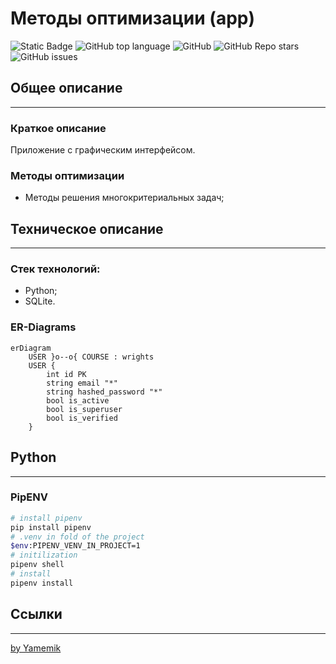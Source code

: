 ﻿# Методы оптимизации (app)

![Static Badge](https://img.shields.io/badge/Yamemik-methods)
![GitHub top language](https://img.shields.io/github/languages/top/Yamemik/app-optimization-methods)
![GitHub](https://img.shields.io/github/license/Yamemik/app-optimization-methods)
![GitHub Repo stars](https://img.shields.io/github/stars/Yamemik/app-optimization-methods)
![GitHub issues](https://img.shields.io/github/issues/Yamemik/app-optimization-methods)


## Общее описание
_____
### Краткое описание
Приложение с графическим интерфейсом.


### Методы оптимизации
- Методы решения многокритериальных задач;

## Техническое описание
_____
### Стек технологий:
  - Python;
  - SQLite.

### ER-Diagrams
```mermaid
erDiagram
    USER }o--o{ COURSE : wrights    
    USER {
        int id PK      
        string email "*"
        string hashed_password "*"
        bool is_active
        bool is_superuser
        bool is_verified        
    }

```


## Python
_____

### PipENV
```bash
# install pipenv
pip install pipenv
# .venv in fold of the project
$env:PIPENV_VENV_IN_PROJECT=1
# initilization
pipenv shell
# install
pipenv install
```

## Ссылки
_____
[by Yamemik](https://github.com/Yamemik)
